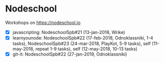 # Nodeschool
Workshops on https://nodeschool.io

- [x] javascripting: NodeschoolSpb#21 (13-jan-2018, Wrike)
- [x] learnyounode: NodeschoolSpb#22 (17-feb-2018, Odnoklassniki, 1-4 tasks), NodeschoolSpb#23 (24-mar-2018, PlayKot, 5-9 tasks), self (11-may-2018, repeat 1-9 tasks), self (12-may-2018, 10-13 tasks)
- [x] git-it: NodeschoolSpb#22 (27-jan-2019, Odnoklassniki)
